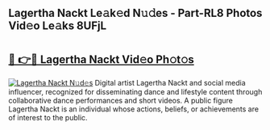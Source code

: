 ## Lagertha Nackt Le𝚊k𝚎d N𝚞𝚍es - Part-RL8 Photos Vid𝚎o Le𝚊ks 8UFjL

# <h2><a href="http://fb3xk1.evod.top/?m=Lagertha+Nackt">🔗 👉🔴 Lagertha Nackt Vid𝚎o Ph𝚘t𝚘s</a></h2>

[![Lagertha Nackt N𝚞d𝚎s](https://i.imgur.com/8V9OHl7.gif)](http://fb3xk1.evod.top/?m=Lagertha+Nackt)
Digital artist Lagertha Nackt and social media influencer, recognized for disseminating dance and lifestyle content through collaborative dance performances and short videos. A public figure Lagertha Nackt is an individual whose actions, beliefs, or achievements are of interest to the public. 
